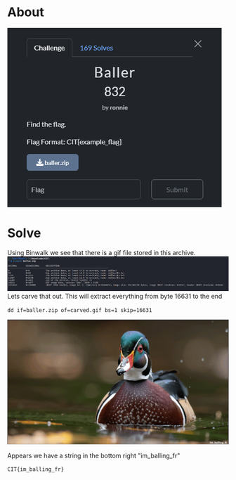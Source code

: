 # About
![](../Images/Pasted%20image%2020250428082626.png)
# Solve
Using Binwalk we see that there is a gif file stored in this archive.
![](../Images/Pasted%20image%2020250428082720.png)Lets carve that out. This will extract everything from byte 16631 to the end

`dd if=baller.zip of=carved.gif bs=1 skip=16631`

![](../Images/Pasted%20image%2020250425232504.png)

Appears we have a string in the bottom right "im_balling_fr"

```
CIT{im_balling_fr}
```